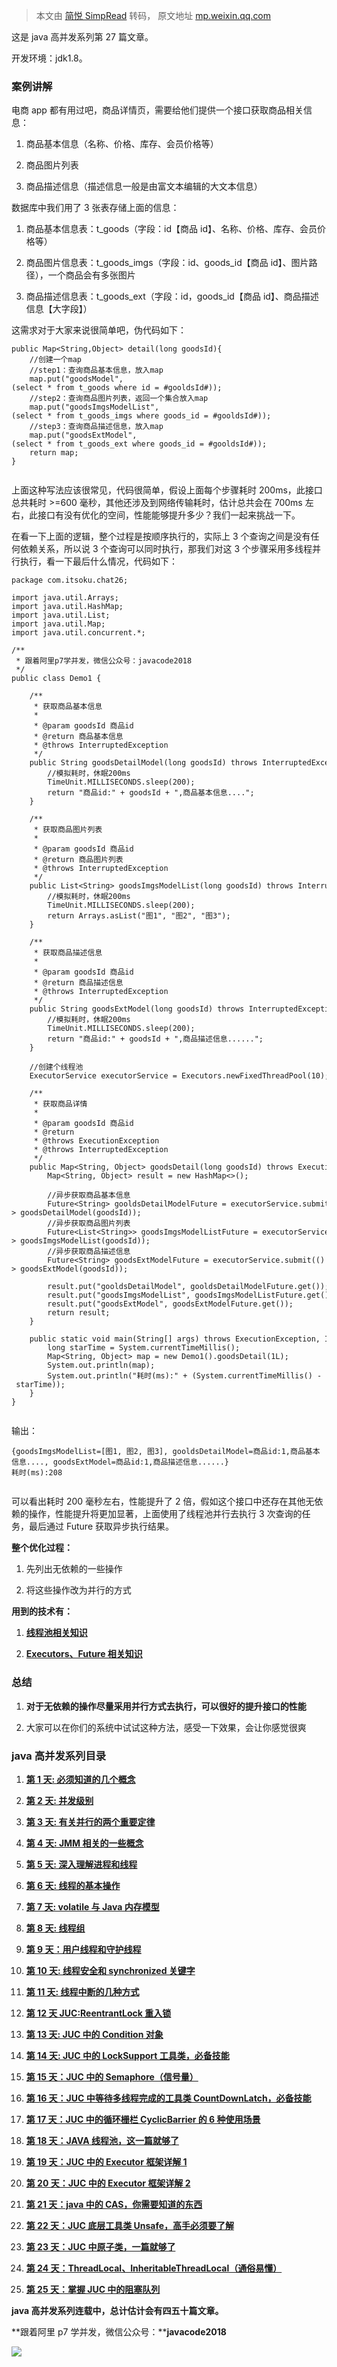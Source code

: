 > 本文由 [简悦 SimpRead](http://ksria.com/simpread/) 转码， 原文地址 [mp.weixin.qq.com](https://mp.weixin.qq.com/s?__biz=MzA5MTkxMDQ4MQ==&mid=2648933201&idx=1&sn=b21aeda79e6e6a825826f08fef14f09e&chksm=88621b6fbf159279a2d9e3f195e1be888a9e20cdf95a637385fbd69b5e4be1a99c193da5a611&token=2027319240&lang=zh_CN&scene=21#wechat_redirect)

这是 java 高并发系列第 27 篇文章。  

开发环境：jdk1.8。

### 案例讲解

电商 app 都有用过吧，商品详情页，需要给他们提供一个接口获取商品相关信息：

1.  商品基本信息（名称、价格、库存、会员价格等）
    
2.  商品图片列表
    
3.  商品描述信息（描述信息一般是由富文本编辑的大文本信息）
    

数据库中我们用了 3 张表存储上面的信息：

1.  商品基本信息表：t_goods（字段：id【商品 id】、名称、价格、库存、会员价格等）
    
2.  商品图片信息表：t_goods_imgs（字段：id、goods_id【商品 id】、图片路径），一个商品会有多张图片
    
3.  商品描述信息表：t_goods_ext（字段：id，goods_id【商品 id】、商品描述信息【大字段】）
    

这需求对于大家来说很简单吧，伪代码如下：

```
public Map<String,Object> detail(long goodsId){
    //创建一个map
    //step1：查询商品基本信息，放入map
    map.put("goodsModel",(select * from t_goods where id = #gooldsId#));
    //step2：查询商品图片列表，返回一个集合放入map
    map.put("goodsImgsModelList",(select * from t_goods_imgs where goods_id = #gooldsId#));
    //step3：查询商品描述信息，放入map
    map.put("goodsExtModel",(select * from t_goods_ext where goods_id = #gooldsId#));
    return map;
}


```

上面这种写法应该很常见，代码很简单，假设上面每个步骤耗时 200ms，此接口总共耗时 >=600 毫秒，其他还涉及到网络传输耗时，估计总共会在 700ms 左右，此接口有没有优化的空间，性能能够提升多少？我们一起来挑战一下。

在看一下上面的逻辑，整个过程是按顺序执行的，实际上 3 个查询之间是没有任何依赖关系，所以说 3 个查询可以同时执行，那我们对这 3 个步骤采用多线程并行执行，看一下最后什么情况，代码如下：

```
package com.itsoku.chat26;

import java.util.Arrays;
import java.util.HashMap;
import java.util.List;
import java.util.Map;
import java.util.concurrent.*;

/**
 * 跟着阿里p7学并发，微信公众号：javacode2018
 */
public class Demo1 {

    /**
     * 获取商品基本信息
     *
     * @param goodsId 商品id
     * @return 商品基本信息
     * @throws InterruptedException
     */
    public String goodsDetailModel(long goodsId) throws InterruptedException {
        //模拟耗时，休眠200ms
        TimeUnit.MILLISECONDS.sleep(200);
        return "商品id:" + goodsId + ",商品基本信息....";
    }

    /**
     * 获取商品图片列表
     *
     * @param goodsId 商品id
     * @return 商品图片列表
     * @throws InterruptedException
     */
    public List<String> goodsImgsModelList(long goodsId) throws InterruptedException {
        //模拟耗时，休眠200ms
        TimeUnit.MILLISECONDS.sleep(200);
        return Arrays.asList("图1", "图2", "图3");
    }

    /**
     * 获取商品描述信息
     *
     * @param goodsId 商品id
     * @return 商品描述信息
     * @throws InterruptedException
     */
    public String goodsExtModel(long goodsId) throws InterruptedException {
        //模拟耗时，休眠200ms
        TimeUnit.MILLISECONDS.sleep(200);
        return "商品id:" + goodsId + ",商品描述信息......";
    }

    //创建个线程池
    ExecutorService executorService = Executors.newFixedThreadPool(10);

    /**
     * 获取商品详情
     *
     * @param goodsId 商品id
     * @return
     * @throws ExecutionException
     * @throws InterruptedException
     */
    public Map<String, Object> goodsDetail(long goodsId) throws ExecutionException, InterruptedException {
        Map<String, Object> result = new HashMap<>();

        //异步获取商品基本信息
        Future<String> gooldsDetailModelFuture = executorService.submit(() -> goodsDetailModel(goodsId));
        //异步获取商品图片列表
        Future<List<String>> goodsImgsModelListFuture = executorService.submit(() -> goodsImgsModelList(goodsId));
        //异步获取商品描述信息
        Future<String> goodsExtModelFuture = executorService.submit(() -> goodsExtModel(goodsId));

        result.put("gooldsDetailModel", gooldsDetailModelFuture.get());
        result.put("goodsImgsModelList", goodsImgsModelListFuture.get());
        result.put("goodsExtModel", goodsExtModelFuture.get());
        return result;
    }

    public static void main(String[] args) throws ExecutionException, InterruptedException {
        long starTime = System.currentTimeMillis();
        Map<String, Object> map = new Demo1().goodsDetail(1L);
        System.out.println(map);
        System.out.println("耗时(ms):" + (System.currentTimeMillis() - starTime));
    }
}


```

输出：

```
{goodsImgsModelList=[图1, 图2, 图3], gooldsDetailModel=商品id:1,商品基本信息...., goodsExtModel=商品id:1,商品描述信息......}
耗时(ms):208


```

可以看出耗时 200 毫秒左右，性能提升了 2 倍，假如这个接口中还存在其他无依赖的操作，性能提升将更加显著，上面使用了线程池并行去执行 3 次查询的任务，最后通过 Future 获取异步执行结果。

**整个优化过程：**

1.  先列出无依赖的一些操作
    
2.  将这些操作改为并行的方式
    

**用到的技术有：**

1.  **[线程池相关知识](https://mp.weixin.qq.com/s?__biz=MzA5MTkxMDQ4MQ==&mid=2648933151&idx=1&sn=2020066b974b5f4c0823abd419e8adae&chksm=88621b21bf159237bdacfb47bd1a344f7123aabc25e3607e78d936dd554412edce5dd825003d&token=995072421&lang=zh_CN&scene=21#wechat_redirect)**
    
2.  **[Executors、Future 相关知识](https://mp.weixin.qq.com/s?__biz=MzA5MTkxMDQ4MQ==&mid=2648933156&idx=1&sn=30f7d67b44a952eae98e688bc6035fbd&chksm=88621b1abf15920c7a0705fbe34c4ce92b94b88e08f8ecbcad3827a0950cfe4d95814b61f538&token=995072421&lang=zh_CN&scene=21#wechat_redirect)**
    

### 总结

1.  **对于无依赖的操作尽量采用并行方式去执行，可以很好的提升接口的性能**
    
2.  大家可以在你们的系统中试试这种方法，感受一下效果，会让你感觉很爽
    

### java 高并发系列目录

1.  **[第 1 天: 必须知道的几个概念](https://mp.weixin.qq.com/s?__biz=MzA5MTkxMDQ4MQ==&mid=2648933019&idx=1&sn=3455877c451de9c61f8391ffdc1eb01d&chksm=88621aa5bf1593b377e2f090bf37c87ba60081fb782b2371b5f875e4a6cadc3f92ff6d747e32&token=2041017112&lang=zh_CN&scene=21#wechat_redirect)**
    
2.  **[第 2 天: 并发级别](https://mp.weixin.qq.com/s?__biz=MzA5MTkxMDQ4MQ==&mid=2648933024&idx=1&sn=969bfa5e2c3708e04adaf6401503c187&chksm=88621a9ebf1593886dd3f0f5923b6f929eade0b43204b98a8d0622a5f542deff4f6a633a13c8&token=2041017112&lang=zh_CN&scene=21#wechat_redirect)**
    
3.  **[第 3 天: 有关并行的两个重要定律](https://mp.weixin.qq.com/s?__biz=MzA5MTkxMDQ4MQ==&mid=2648933041&idx=1&sn=82af7c702f737782118a9141858117d1&chksm=88621a8fbf159399be1d4834f6f845fa530b94a4ca7c0eaa61de508f725ad0fab74b074d73be&token=2041017112&lang=zh_CN&scene=21#wechat_redirect)**
    
4.  **[第 4 天: JMM 相关的一些概念](https://mp.weixin.qq.com/s?__biz=MzA5MTkxMDQ4MQ==&mid=2648933050&idx=1&sn=497c4de99086f95bed11a4317a51e6a6&chksm=88621a84bf159392c9e3e243355313c397e0658df6b88769cdd182cb5d39b6f25686c86beffc&token=2041017112&lang=zh_CN&scene=21#wechat_redirect)**
    
5.  **[第 5 天: 深入理解进程和线程](https://mp.weixin.qq.com/s?__biz=MzA5MTkxMDQ4MQ==&mid=2648933069&idx=1&sn=82105bb5b759ec8b1f3a69062a22dada&chksm=88621af3bf1593e5ece7c1da3df3b4be575271a2eaca31c784591ed0497252caa1f6a6ec0545&token=2041017112&lang=zh_CN&scene=21#wechat_redirect)**
    
6.  **[第 6 天: 线程的基本操作](https://mp.weixin.qq.com/s?__biz=MzA5MTkxMDQ4MQ==&mid=2648933082&idx=1&sn=e940c4f94a8c1527b6107930eefdcd00&chksm=88621ae4bf1593f270991e6f6bac5769ea850fa02f11552d1aa91725f4512d4f1ff8f18fcdf3&token=2041017112&lang=zh_CN&scene=21#wechat_redirect)**
    
7.  **[第 7 天: volatile 与 Java 内存模型](https://mp.weixin.qq.com/s?__biz=MzA5MTkxMDQ4MQ==&mid=2648933088&idx=1&sn=f1d666dd799664b1989c77441b9d12c5&chksm=88621adebf1593c83501ac33d6a0e0de075f2b2e30caf986cf276cbb1c8dff0eac2a0a648b1d&token=2041017112&lang=zh_CN&scene=21#wechat_redirect)**
    
8.  **[第 8 天: 线程组](https://mp.weixin.qq.com/s?__biz=MzA5MTkxMDQ4MQ==&mid=2648933095&idx=1&sn=d32242a5ec579f45d1e9becf44bff069&chksm=88621ad9bf1593cf00b574a8e0feeffbb2c241c30b01ebf5749ccd6b7b64dcd2febbd3000581&token=2041017112&lang=zh_CN&scene=21#wechat_redirect)**
    
9.  **[第 9 天：用户线程和守护线程](https://mp.weixin.qq.com/s?__biz=MzA5MTkxMDQ4MQ==&mid=2648933102&idx=1&sn=5255e94dc2649003e01bf3d61762c593&chksm=88621ad0bf1593c6905e75a82aaf6e39a0af338362366ce2860ee88c1b800e52f5c6529c089c&token=2041017112&lang=zh_CN&scene=21#wechat_redirect)**
    
10.  **[第 10 天: 线程安全和 synchronized 关键字](https://mp.weixin.qq.com/s?__biz=MzA5MTkxMDQ4MQ==&mid=2648933107&idx=1&sn=6b9fbdfa180c2ca79703e0ca1b524b77&chksm=88621acdbf1593dba5fa5a0092d810004362e9f38484ffc85112a8c23ef48190c51d17e06223&token=2041017112&lang=zh_CN&scene=21#wechat_redirect)**
    
11.  **[第 11 天: 线程中断的几种方式](https://mp.weixin.qq.com/s?__biz=MzA5MTkxMDQ4MQ==&mid=2648933111&idx=1&sn=0a3592e41e59d0ded4a60f8c1b59e82e&chksm=88621ac9bf1593df5f8342514d6750cc8a833ba438aa208cf128493981ba666a06c4037d84fb&token=2041017112&lang=zh_CN&scene=21#wechat_redirect)**
    
12.  **[第 12 天 JUC:ReentrantLock 重入锁](https://mp.weixin.qq.com/s?__biz=MzA5MTkxMDQ4MQ==&mid=2648933116&idx=1&sn=83ae2d1381e3b8a425e65a9fa7888d38&chksm=88621ac2bf1593d4de1c5f6905c31c7d88ac4b53c0c5c071022ba2e25803fc734078c1de589c&token=2041017112&lang=zh_CN&scene=21#wechat_redirect)**
    
13.  **[第 13 天: JUC 中的 Condition 对象](https://mp.weixin.qq.com/s?__biz=MzA5MTkxMDQ4MQ==&mid=2648933120&idx=1&sn=63ffe3ff64dcaf0418816febfd1e129a&chksm=88621b3ebf159228df5f5a501160fafa5d87412a4f03298867ec9325c0be57cd8e329f3b5ad1&token=476165288&lang=zh_CN&scene=21#wechat_redirect)**
    
14.  **[第 14 天: JUC 中的 LockSupport 工具类，必备技能](https://mp.weixin.qq.com/s?__biz=MzA5MTkxMDQ4MQ==&mid=2648933125&idx=1&sn=382528aeb341727bafb02bb784ff3d4f&chksm=88621b3bbf15922d93bfba11d700724f1e59ef8a74f44adb7e131a4c3d1465f0dc539297f7f3&token=1338873010&lang=zh_CN&scene=21#wechat_redirect)**
    
15.  **[第 15 天：JUC 中的 Semaphore（信号量）](https://mp.weixin.qq.com/s?__biz=MzA5MTkxMDQ4MQ==&mid=2648933130&idx=1&sn=cecc6bd906e79a86510c1fbb0e66cd21&chksm=88621b34bf159222042da8ed4b633e94ca04a614d290d54a952a668459a339ebec0c754d562d&token=702505185&lang=zh_CN&scene=21#wechat_redirect)**
    
16.  **[第 16 天：JUC 中等待多线程完成的工具类 CountDownLatch，必备技能](https://mp.weixin.qq.com/s?__biz=MzA5MTkxMDQ4MQ==&mid=2648933134&idx=1&sn=65c2b9982bb6935c54ff33082f9c111f&chksm=88621b30bf159226d41607292a1dc83186f8928744dbc44acfda381266fa2cdc006177b44095&token=773938509&lang=zh_CN&scene=21#wechat_redirect)**
    
17.  **[第 17 天：JUC 中的循环栅栏 CyclicBarrier 的 6 种使用场景](https://mp.weixin.qq.com/s?__biz=MzA5MTkxMDQ4MQ==&mid=2648933144&idx=1&sn=7f0cddc92ff39835ea6652ebb3186dbf&chksm=88621b26bf15923039933b127c19f39a76214fb1d5daa7ad0eee77f961e2e3ab5f5ca3f48740&token=773938509&lang=zh_CN&scene=21#wechat_redirect)**
    
18.  **[第 18 天：JAVA 线程池，这一篇就够了](https://mp.weixin.qq.com/s?__biz=MzA5MTkxMDQ4MQ==&mid=2648933151&idx=1&sn=2020066b974b5f4c0823abd419e8adae&chksm=88621b21bf159237bdacfb47bd1a344f7123aabc25e3607e78d936dd554412edce5dd825003d&token=995072421&lang=zh_CN&scene=21#wechat_redirect)**
    
19.  **[第 19 天：JUC 中的 Executor 框架详解 1](https://mp.weixin.qq.com/s?__biz=MzA5MTkxMDQ4MQ==&mid=2648933156&idx=1&sn=30f7d67b44a952eae98e688bc6035fbd&chksm=88621b1abf15920c7a0705fbe34c4ce92b94b88e08f8ecbcad3827a0950cfe4d95814b61f538&token=995072421&lang=zh_CN&scene=21#wechat_redirect)**
    
20.  **[第 20 天：JUC 中的 Executor 框架详解 2](https://mp.weixin.qq.com/s?__biz=MzA5MTkxMDQ4MQ==&mid=2648933160&idx=1&sn=62649485b065f68c0fc59bb502ed42df&chksm=88621b16bf159200d5e25d11ab7036c60e3f923da3212ae4dd148753d02593a45ce0e9b886c4&token=42900009&lang=zh_CN&scene=21#wechat_redirect)**
    
21.  **[第 21 天：java 中的 CAS，你需要知道的东西](https://mp.weixin.qq.com/s?__biz=MzA5MTkxMDQ4MQ==&mid=2648933166&idx=1&sn=15e614500676170b76a329efd3255c12&chksm=88621b10bf1592064befc5c9f0d78c56cda25c6d003e1711b85e5bfeb56c9fd30d892178db87&token=1033016931&lang=zh_CN&scene=21#wechat_redirect)**
    
22.  **[第 22 天：JUC 底层工具类 Unsafe，高手必须要了解](https://mp.weixin.qq.com/s?__biz=MzA5MTkxMDQ4MQ==&mid=2648933173&idx=1&sn=80eb550294677b0042fc030f90cce109&chksm=88621b0bbf15921d2274a7bf6afde912fec02a4c3ade9cfb50d03cdce73e07e33d08d35a3b27&token=1033016931&lang=zh_CN&scene=21#wechat_redirect)**
    
23.  **[第 23 天：JUC 中原子类，一篇就够了](https://mp.weixin.qq.com/s?__biz=MzA5MTkxMDQ4MQ==&mid=2648933181&idx=1&sn=a1e254365d405cdc2e3b8372ecda65ee&chksm=88621b03bf159215ca696c9f81e228d0544a7598b03fe30436babc95c6a95e848161f61b868c&token=743622661&lang=zh_CN&scene=21#wechat_redirect)**
    
24.  **[第 24 天：ThreadLocal、InheritableThreadLocal（通俗易懂）](https://mp.weixin.qq.com/s?__biz=MzA5MTkxMDQ4MQ==&mid=2648933186&idx=1&sn=079567e8799e43cb734b833c44055c01&chksm=88621b7cbf15926aace88777445822314d6eed2c1f5559b36cb6a6e181f0e543ee14d832ebc2&token=1963100670&lang=zh_CN&scene=21#wechat_redirect)**
    
25.  **[第 25 天：掌握 JUC 中的阻塞队列](https://mp.weixin.qq.com/s?__biz=MzA5MTkxMDQ4MQ==&mid=2648933190&idx=1&sn=916f539cb1e695948169a358549227d3&chksm=88621b78bf15926e0a94e50a43651dab0ceb14a1fb6b1d8b9b75e38c6d8ac908e31dd2131ded&token=1963100670&lang=zh_CN&scene=21#wechat_redirect)**
    

**java 高并发系列连载中，总计估计会有四五十篇文章。**

**跟着阿里 p7 学并发，微信公众号：****javacode2018**

![](https://mmbiz.qpic.cn/mmbiz_jpg/xicEJhWlK06AcmgEdFkkWEgWeMkg0tpVAH0UK9CMukCQEk0KdnicBdPCgg2sEXr6nG0NKGDGZcrcj7ZaHF8Dnudw/640?wx_fmt=jpeg)